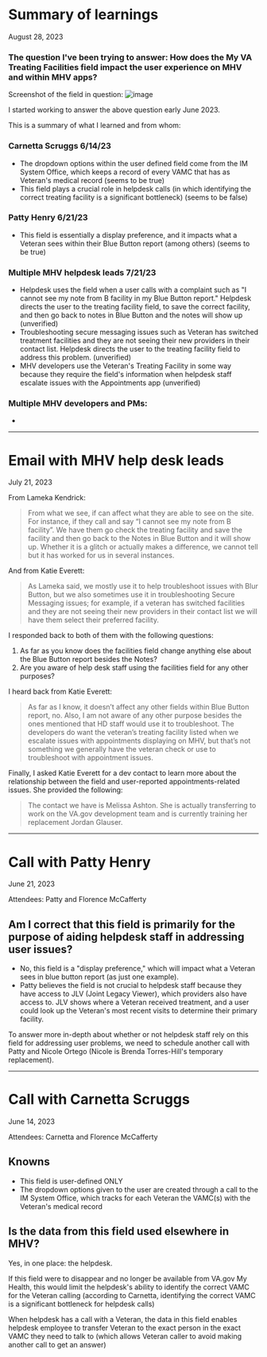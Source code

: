 # Summary of learnings
August 28, 2023

### The question I've been trying to answer: How does the My VA Treating Facilities field impact the user experience on MHV and within MHV apps? 

Screenshot of the field in question:
![image](https://github.com/department-of-veterans-affairs/va.gov-team/assets/106624475/6d39b6cf-1fe9-4f8d-8fb4-4b1c692aa0e3)

I started working to answer the above question early June 2023. 

This is a summary of what I learned and from whom:

### Carnetta Scruggs 6/14/23
* The dropdown options within the user defined field come from the IM System Office, which keeps a record of every VAMC that has as Veteran's medical record (seems to be true)
* This field plays a crucial role in helpdesk calls (in which identifying the correct treating facility is a significant bottleneck) (seems to be false)

### Patty Henry 6/21/23
* This field is essentially a display preference, and it impacts what a Veteran sees within their Blue Button report (among others) (seems to be true)

### Multiple MHV helpdesk leads 7/21/23
* Helpdesk uses the field when a user calls with a complaint such as "I cannot see my note from B facility in my Blue Button report." Helpdesk directs the user to the treating facility field, to save the correct facility, and then go back to notes in Blue Button and the notes will show up (unverified)
* Troubleshooting secure messaging issues such as Veteran has switched treatment facilities and they are not seeing their new providers in their contact list. Helpdesk directs the user to the treating facility field to address this problem. (unverified)
* MHV developers use the Veteran's Treating Facility in some way because they require the field's information when helpdesk staff escalate issues with the Appointments app (unverified)

### Multiple MHV developers and PMs:
* 

-----
# Email with MHV help desk leads
July 21, 2023

From Lameka Kendrick:
> From what we see, if can affect what they are able to see on the site. For instance, if they call and say “I cannot see my note from B facility”. We have them go check the treating facility and save the facility and then go back to the Notes in Blue Button and it will show up. Whether it is a glitch or actually makes a difference, we cannot tell but it has worked for us in several instances.

And from Katie Everett:
> As Lameka said, we mostly use it to help troubleshoot issues with Blur Button, but we also sometimes use it in troubleshooting Secure Messaging issues; for example, if a veteran has switched facilities and they are not seeing their new providers in their contact list we will have them select their preferred facility.

I responded back to both of them with the following questions:
1. As far as you know does the facilities field change anything else about the Blue Button report besides the Notes?
2. Are you aware of help desk staff using the facilities field for any other purposes?

I heard back from Katie Everett:
> As far as I know, it doesn’t affect any other fields within Blue Button report, no. Also, I am not aware of any other purpose besides the ones mentioned that HD staff would use it to troubleshoot. The developers do want the veteran’s treating facility listed when we escalate issues with appointments displaying on MHV, but that’s not something we generally have the veteran check or use to troubleshoot with appointment issues.

Finally, I asked Katie Everett for a dev contact to learn more about the relationship between the field and user-reported appointments-related issues. She provided the following: 
> The contact we have is Melissa Ashton. She is actually transferring to work on the VA.gov development team and is currently training her replacement Jordan Glauser.

-----
# Call with Patty Henry
June 21, 2023

Attendees: Patty and Florence McCafferty

## Am I correct that this field is primarily for the purpose of aiding helpdesk staff in addressing user issues?
- No, this field is a "display preference," which will impact what a Veteran sees in blue button report (as just one example).
- Patty believes the field is not crucial to helpdesk staff because they have access to JLV (Joint Legacy Viewer), which providers also have access to. JLV shows where a Veteran received treatment, and a user could look up the Veteran's most recent visits to determine their primary facility.

To answer more in-depth about whether or not helpdesk staff rely on this field for addressing user problems, we need to schedule another call with Patty and Nicole Ortego (Nicole is Brenda Torres-Hill's temporary replacement).

-----
# Call with Carnetta Scruggs
June 14, 2023

Attendees: Carnetta and Florence McCafferty

## Knowns
- This field is user-defined ONLY
- The dropdown options given to the user are created through a call to the IM System Office, which tracks for each Veteran the VAMC(s) with the Veteran's medical record

## Is the data from this field used elsewhere in MHV?
Yes, in one place: the helpdesk. 

If this field were to disappear and no longer be available from VA.gov My Health, this would limit the helpdesk's ability to identify the correct VAMC for the Veteran calling (according to Carnetta, identifying the correct VAMC is a significant bottleneck for helpdesk calls) 

When helpdesk has a call with a Veteran, the data in this field enables helpdesk employee to transfer Veteran to the exact person in the exact VAMC they need to talk to (which allows Veteran caller to avoid making another call to get an answer)

